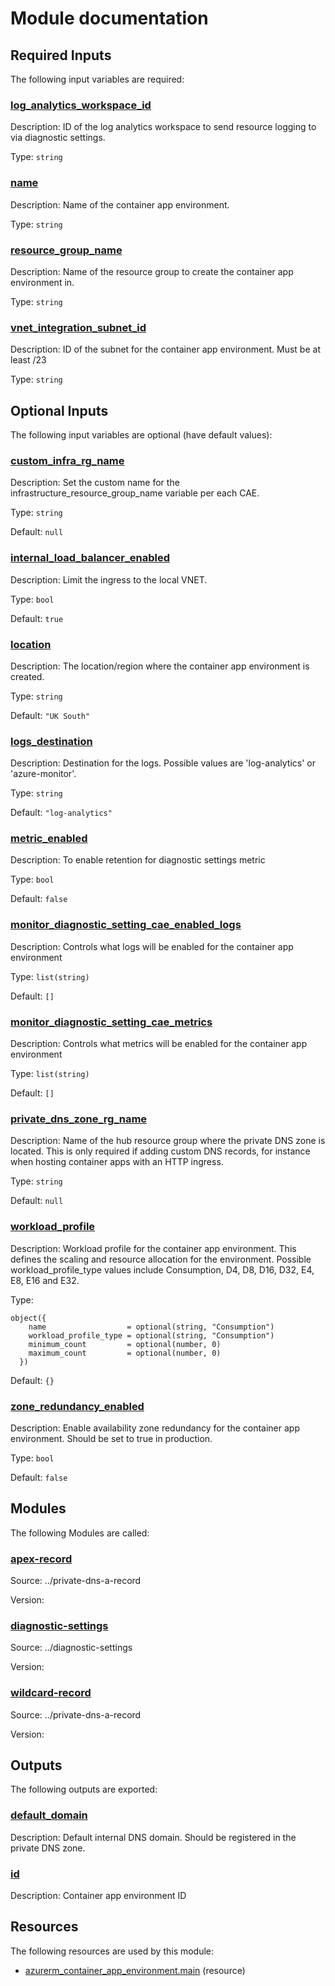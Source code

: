 # Module documentation

## Required Inputs

The following input variables are required:

### <a name="input_log_analytics_workspace_id"></a> [log\_analytics\_workspace\_id](#input\_log\_analytics\_workspace\_id)

Description: ID of the log analytics workspace to send resource logging to via diagnostic settings.

Type: `string`

### <a name="input_name"></a> [name](#input\_name)

Description: Name of the container app environment.

Type: `string`

### <a name="input_resource_group_name"></a> [resource\_group\_name](#input\_resource\_group\_name)

Description: Name of the resource group to create the container app environment in.

Type: `string`

### <a name="input_vnet_integration_subnet_id"></a> [vnet\_integration\_subnet\_id](#input\_vnet\_integration\_subnet\_id)

Description: ID of the subnet for the container app environment. Must be at least /23

Type: `string`

## Optional Inputs

The following input variables are optional (have default values):

### <a name="input_custom_infra_rg_name"></a> [custom\_infra\_rg\_name](#input\_custom\_infra\_rg\_name)

Description: Set the custom name for the infrastructure\_resource\_group\_name variable per each CAE.

Type: `string`

Default: `null`

### <a name="input_internal_load_balancer_enabled"></a> [internal\_load\_balancer\_enabled](#input\_internal\_load\_balancer\_enabled)

Description: Limit the ingress to the local VNET.

Type: `bool`

Default: `true`

### <a name="input_location"></a> [location](#input\_location)

Description: The location/region where the container app environment is created.

Type: `string`

Default: `"UK South"`

### <a name="input_logs_destination"></a> [logs\_destination](#input\_logs\_destination)

Description: Destination for the logs. Possible values are 'log-analytics' or 'azure-monitor'.

Type: `string`

Default: `"log-analytics"`

### <a name="input_metric_enabled"></a> [metric\_enabled](#input\_metric\_enabled)

Description: To enable retention for diagnostic settings metric

Type: `bool`

Default: `false`

### <a name="input_monitor_diagnostic_setting_cae_enabled_logs"></a> [monitor\_diagnostic\_setting\_cae\_enabled\_logs](#input\_monitor\_diagnostic\_setting\_cae\_enabled\_logs)

Description: Controls what logs will be enabled for the container app environment

Type: `list(string)`

Default: `[]`

### <a name="input_monitor_diagnostic_setting_cae_metrics"></a> [monitor\_diagnostic\_setting\_cae\_metrics](#input\_monitor\_diagnostic\_setting\_cae\_metrics)

Description: Controls what metrics will be enabled for the container app environment

Type: `list(string)`

Default: `[]`

### <a name="input_private_dns_zone_rg_name"></a> [private\_dns\_zone\_rg\_name](#input\_private\_dns\_zone\_rg\_name)

Description: Name of the hub resource group where the private DNS zone is located. This is only required if adding custom DNS records, for instance when hosting container apps with an HTTP ingress.

Type: `string`

Default: `null`

### <a name="input_workload_profile"></a> [workload\_profile](#input\_workload\_profile)

Description: Workload profile for the container app environment. This defines the scaling and resource allocation for the environment. Possible workload\_profile\_type values include Consumption, D4, D8, D16, D32, E4, E8, E16 and E32.

Type:

```hcl
object({
    name                  = optional(string, "Consumption")
    workload_profile_type = optional(string, "Consumption")
    minimum_count         = optional(number, 0)
    maximum_count         = optional(number, 0)
  })
```

Default: `{}`

### <a name="input_zone_redundancy_enabled"></a> [zone\_redundancy\_enabled](#input\_zone\_redundancy\_enabled)

Description: Enable availability zone redundancy for the container app environment. Should be set to true in production.

Type: `bool`

Default: `false`
## Modules

The following Modules are called:

### <a name="module_apex-record"></a> [apex-record](#module\_apex-record)

Source: ../private-dns-a-record

Version:

### <a name="module_diagnostic-settings"></a> [diagnostic-settings](#module\_diagnostic-settings)

Source: ../diagnostic-settings

Version:

### <a name="module_wildcard-record"></a> [wildcard-record](#module\_wildcard-record)

Source: ../private-dns-a-record

Version:
## Outputs

The following outputs are exported:

### <a name="output_default_domain"></a> [default\_domain](#output\_default\_domain)

Description: Default internal DNS domain. Should be registered in the private DNS zone.

### <a name="output_id"></a> [id](#output\_id)

Description: Container app environment ID
## Resources

The following resources are used by this module:

- [azurerm_container_app_environment.main](https://registry.terraform.io/providers/hashicorp/azurerm/latest/docs/resources/container_app_environment) (resource)
